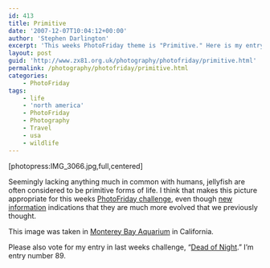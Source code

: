 ```yaml
---
id: 413
title: Primitive
date: '2007-12-07T10:04:12+00:00'
author: 'Stephen Darlington'
excerpt: 'This weeks PhotoFriday theme is "Primitive." Here is my entry.'
layout: post
guid: 'http://www.zx81.org.uk/photography/photofriday/primitive.html'
permalink: /photography/photofriday/primitive.html
categories:
    - PhotoFriday
tags:
    - life
    - 'north america'
    - PhotoFriday
    - Photography
    - Travel
    - usa
    - wildlife
---
```


\[photopress:IMG\_3066.jpg,full,centered\]

Seemingly lacking anything much in common with humans, jellyfish are often considered to be primitive forms of life. I think that makes this picture appropriate for this weeks [PhotoFriday challenge](http://www.photofriday.com/archives/challenge/000726.php), even though [new information](http://community.livejournal.com/scyphistoma/4399.html) indications that they are much more evolved that we previously thought.

This image was taken in [Monterey Bay Aquarium](/travel/monterey-bay-aquarium.html) in California.

Please also vote for my entry in last weeks challenge, “[Dead of Night](http://www.photofriday.com/linkviewer.php?id=724).” I’m entry number 89.